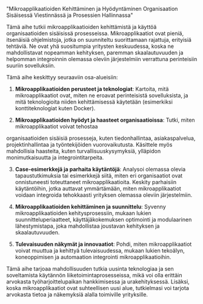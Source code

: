 "Mikroapplikaatioiden Kehittäminen ja Hyödyntäminen Organisaation Sisäisessä Viestinnässä ja Prosessien Hallinnassa"

Tämä aihe tutkii mikroapplikaatioiden kehittämistä ja käyttöä organisaatioiden sisäisissä prosesseissa. Mikroapplikaatiot ovat pieniä, itsenäisiä ohjelmistoja, jotka on suunniteltu suorittamaan rajattuja, erityisiä tehtäviä. Ne ovat yhä suositumpia yritysten keskuudessa, koska ne mahdollistavat nopeamman kehityksen, paremman skaalautuvuuden ja helpomman integroinnin olemassa oleviin järjestelmiin verrattuna perinteisiin suuriin sovelluksiin.

Tämä aihe keskittyy seuraaviin osa-alueisiin:

1. **Mikroapplikaatioiden perusteet ja teknologiat**: Kartoita, mitä mikroapplikaatiot ovat, miten ne eroavat perinteisistä sovelluksista, ja mitä teknologioita niiden kehittämisessä käytetään (esimerkiksi konttiteknologiat kuten Docker).

2. **Mikroapplikaatioiden hyödyt ja haasteet organisaatioissa**: Tutki, miten mikroapplikaatiot voivat tehostaa

 organisaatioiden sisäisiä prosesseja, kuten tiedonhallintaa, asiakaspalvelua, projektinhallintaa ja työntekijöiden vuorovaikutusta. Käsittele myös mahdollisia haasteita, kuten turvallisuuskysymyksiä, ylläpidon monimutkaisuutta ja integrointitarpeita.

3. **Case-esimerkkejä ja parhaita käytäntöjä**: Analysoi olemassa olevia tapaustutkimuksia tai esimerkkejä siitä, miten eri organisaatiot ovat onnistuneesti toteuttaneet mikroapplikaatioita. Keskity parhaisiin käytäntöihin, jotka auttavat ymmärtämään, miten mikroapplikaatiot voidaan integroida tehokkaasti yrityksen olemassa oleviin järjestelmiin.

4. **Mikroapplikaatioiden kehittäminen ja suunnittelu**: Syvenny mikroapplikaatioiden kehitysprosessiin, mukaan lukien suunnitteluperiaatteet, käyttäjäkokemuksen optimointi ja modulaarinen lähestymistapa, joka mahdollistaa joustavan kehityksen ja skaalautuvuuden.

5. **Tulevaisuuden näkymät ja innovaatiot**: Pohdi, miten mikroapplikaatiot voivat muuttua ja kehittyä tulevaisuudessa, mukaan lukien tekoälyn, koneoppimisen ja automaation integrointi mikroapplikaatioihin.

Tämä aihe tarjoaa mahdollisuuden tutkia uusinta teknologiaa ja sen soveltamista käytännön liiketoimintaprosesseissa, mikä voi olla erittäin arvokasta työharjoittelupaikan hankkimisessa ja urakehityksessä. Lisäksi, koska mikroapplikaatiot ovat suhteellisen uusi alue, tutkielmasi voi tarjota arvokasta tietoa ja näkemyksiä alalla toimiville yrityksille.
